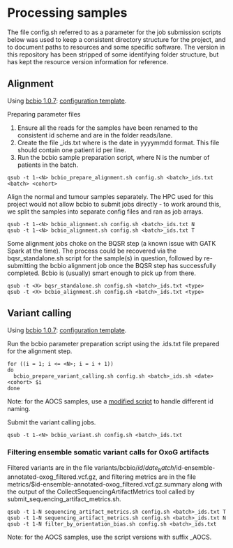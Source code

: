 # Processing samples

The file config.sh referred to as a parameter for the job submission scripts below was used to keep a consistent directory structure for the project, and to document paths to resources and some specific software. The version in this repository has been stripped of some identifying folder structure, but has kept the resource version information for reference.

## Alignment

Using [bcbio 1.0.7](https://bcbio-nextgen.readthedocs.io/en/latest/): [configuration template](align.yaml).

Preparing parameter files

1. Ensure all the reads for the samples have been renamed to the consistent id scheme and are in the folder reads/lane.
2. Create the file <batch>_ids.txt where <batch> is the date in yyyymmdd format. This file should contain one patient id per line.
3. Run the bcbio sample preparation script, where N is the number of patients in the batch.

```
qsub -t 1-<N> bcbio_prepare_alignment.sh config.sh <batch>_ids.txt <batch> <cohort>
```

Align the normal and tumour samples separately. The HPC used for this project would not allow bcbio to submit jobs directly - to work around this, we split the samples into separate config files and ran as job arrays.

```	
qsub -t 1-<N> bcbio_alignment.sh config.sh <batch>_ids.txt N
qsub -t 1-<N> bcbio_alignment.sh config.sh <batch>_ids.txt T
```
	    
Some alignment jobs choke on the BQSR step (a known issue with GATK Spark at the time). The process could be recovered via the bqsr_standalone.sh script for the sample(s) in question, followed by re-submitting the bcbio alignment job once the BQSR step has successfully completed. Bcbio is (usually) smart enough to pick up from there.

```
qsub -t <X> bqsr_standalone.sh config.sh <batch>_ids.txt <type>
qsub -t <X> bcbio_alignment.sh config.sh <batch>_ids.txt <type>
```
		
## Variant calling

Using [bcbio 1.0.7](https://bcbio-nextgen.readthedocs.io/en/latest/): [configuration template](variant.yaml).

Run the bcbio parameter preparation script using the <batch>.ids.txt file prepared for the alignment step.

```
for ((i = 1; i <= <N>; i = i + 1))
do
  bcbio_prepare_variant_calling.sh config.sh <batch>_ids.sh <date> <cohort> $i
done
```

Note: for the AOCS samples, use a [modified script](bcbio_prepare_variant_calling_AOCS.sh) to handle different id naming.

Submit the variant calling jobs.

```
qsub -t 1-<N> bcbio_variant.sh config.sh <batch>_ids.txt
```
 
### Filtering ensemble somatic variant calls for OxoG artifacts

Filtered variants are in the file variants/bcbio/$id/date_batch/$id-ensemble-annotated-oxog_filtered.vcf.gz, and filtering metrics are in the file metrics/$id-ensemble-annotated-oxog_filtered.vcf.gz.summary along with the output of the CollectSequencingArtifactMetrics tool called by submit_sequencing_artifact_metrics.sh.

```
qsub -t 1-N sequencing_artifact_metrics.sh config.sh <batch>_ids.txt T
qsub -t 1-N sequencing_artifact_metrics.sh config.sh <batch>_ids.txt N
qsub -t 1-N filter_by_orientation_bias.sh config.sh <batch>_ids.txt
```

Note: for the AOCS samples, use the script versions with suffix _AOCS.

